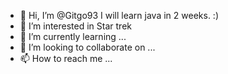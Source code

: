 - 👋 Hi, I’m @Gitgo93 I will learn java in 2 weeks. :) 
- 👀 I’m interested in Star trek
- 🌱 I’m currently learning ...
- 💞️ I’m looking to collaborate on ...
- 📫 How to reach me ...

<!---
Gitgo93/Gitgo93 is a ✨ special ✨ repository because its `README.md` (this file) appears on your GitHub profile.
You can click the Preview link to take a look at your changes.
--->
